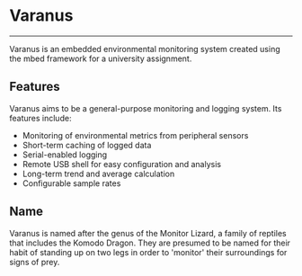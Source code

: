 # Varanus

---

Varanus is an embedded environmental monitoring system created using the mbed framework for a university assignment.

## Features

Varanus aims to be a general-purpose monitoring and logging system. Its features include:

- Monitoring of environmental metrics from peripheral sensors
- Short-term caching of logged data
- Serial-enabled logging
- Remote USB shell for easy configuration and analysis
- Long-term trend and average calculation
- Configurable sample rates

## Name

Varanus is named after the genus of the Monitor Lizard, a family of reptiles that includes the Komodo Dragon. They are presumed to be named for their habit of standing up on two legs in order to 'monitor' their surroundings for signs of prey.
